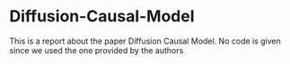 # Diffusion-Causal-Model
This is a report about the paper Diffusion Causal Model. No code is given since we used the one provided by the authors
